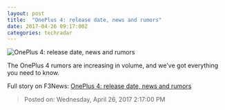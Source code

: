 ```yaml
---
layout: post
title:  "OnePlus 4: release date, news and rumors"
date: 2017-04-26 09:17:00Z
categories: techradar
---
```


![OnePlus 4: release date, news and rumors](http://cdn.mos.cms.futurecdn.net/3c42d6b1adcad33dd91b6fa4e97abe50-1200-80.jpg)

The OnePlus 4 rumors are increasing in volume, and we've got everything you need to know.


Full story on F3News: [OnePlus 4: release date, news and rumors](http://www.f3nws.com/n/cYEPWJ)

> Posted on: Wednesday, April 26, 2017 2:17:00 PM
